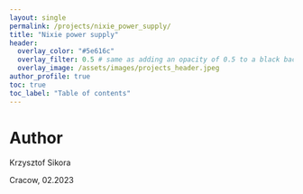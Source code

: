 ```yaml
---
layout: single
permalink: /projects/nixie_power_supply/
title: "Nixie power supply"
header:
  overlay_color: "#5e616c"
  overlay_filter: 0.5 # same as adding an opacity of 0.5 to a black background
  overlay_image: /assets/images/projects_header.jpeg
author_profile: true
toc: true
toc_label: "Table of contents"
---
```



# Author
Krzysztof Sikora

Cracow, 02.2023